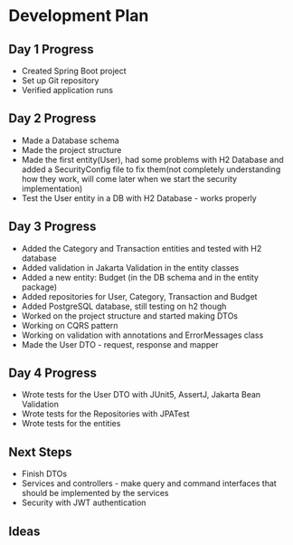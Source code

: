 # Development Plan

## Day 1 Progress
- Created Spring Boot project
- Set up Git repository
- Verified application runs

## Day 2 Progress
- Made a Database schema
- Made the project structure
- Made the first entity(User),
had some problems with H2 Database and added a SecurityConfig file to 
fix them(not completely understanding how they work, 
will come later when we start the security implementation)
- Test the User entity in a DB with H2 Database - works properly

## Day 3 Progress
- Added the Category and Transaction entities and tested with H2 database
- Added validation in Jakarta Validation in the entity classes
- Added a new entity: Budget (in the DB schema and in the entity package)
- Added repositories for User, Category, Transaction and Budget
- Added PostgreSQL database, still testing on h2 though
- Worked on the project structure and started making DTOs
- Working on CQRS pattern
- Working on validation with annotations and ErrorMessages class
- Made the User DTO - request, response and mapper

## Day 4 Progress
- Wrote tests for the User DTO with JUnit5, AssertJ, Jakarta Bean Validation
- Wrote tests for the Repositories with JPATest
- Wrote tests for the entities

## Next Steps
- Finish DTOs
- Services and controllers - make query and command interfaces that should be implemented by the services
- Security with JWT authentication

## Ideas


